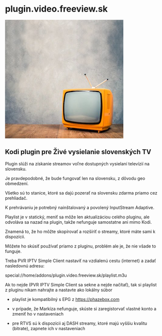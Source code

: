 # plugin.video.freeview.sk

![plugin.video.freeview.sk](icon.jpg)

## Kodi plugin pre Živé vysielanie slovenských TV

Plugin slúži na získanie streamov voľne dostupných vysielaní televízií na slovensku.

Je pravdepodobné, že bude fungovať len na slovensku, z dôvodu geo obmedzení.

Všetko sú to stanice, ktoré sa dajú pozerať na slovensku zdarma priamo cez prehliadač.

K prehrávaniu je potrebný nainštalovaný a povolený InputStream Adaptive.

Playlist je v statický, meniť sa môže len aktualizáciou celého pluginu, ale odvoláva sa nazad na plugin, takže nefunguje samostatne ani mimo Kodi.

Znamená to, že ho môžte skopírovať a rozšíriť o streamy, ktoré máte sami k dispozícii.

Môžete ho skúsiť používať priamo z pluginu, problém ale je, že nie všade to funguje.

Treba PVR IPTV Simple Client nastaviť na vzdialenú cestu (internet) a zadať nasledovnú adresu:

special://home/addons/plugin.video.freeview.sk/playlist.m3u

Ak to nejde (PVR IPTV Simple Client sa sekne a nejde načítať), tak si playlist z pluginu nikam nahrajte a nastavte ako lokálny súbor

- playlist je kompatibilný s EPG z https://phazebox.com

- v prípade, že Markíza nefunguje, skúste si zaregistorvať vlastné konto a zmeniť ho v nastaveniach

- pre RTVS sú k dispozícii aj DASH streamy, ktoré majú vyššiu kvalitu (bitrate), zapnete ich v nastaveniach
